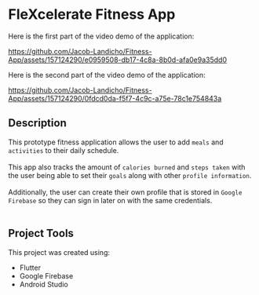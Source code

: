 # FleXcelerate Fitness App

Here is the first part of the video demo of the application:


https://github.com/Jacob-Landicho/Fitness-App/assets/157124290/e0959508-db17-4c8a-8b0d-afa0e9a35dd0



Here is the second part of the video demo of the application:


https://github.com/Jacob-Landicho/Fitness-App/assets/157124290/0fdcd0da-f5f7-4c9c-a75e-78c1e754843a



## Description

This prototype fitness application allows the user to add ``meals`` and ``activities`` to their daily schedule. <br /><br />
This app also tracks the amount of ``calories burned`` and ``steps taken`` with the user being able to set their ``goals`` along with other ``profile information``. <br /><br />
Additionally, the user can create their own profile that is stored in ``Google Firebase`` so they can sign in later on with the same credentials. <br /><br />



## Project Tools
This project was created using:

- Flutter
- Google Firebase
- Android Studio
